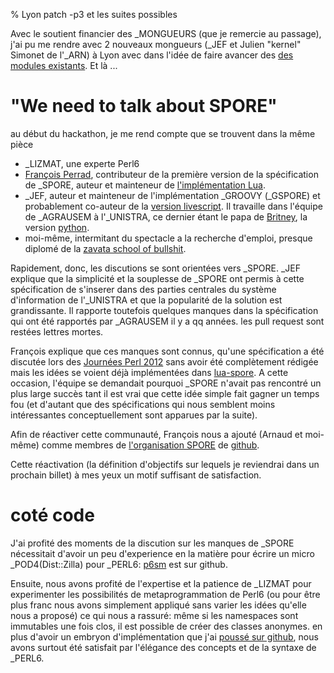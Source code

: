 % Lyon patch -p3 et les suites possibles

Avec le soutient financier des _MONGUEURS (que je remercie au passage), j'ai pu
me rendre avec 2 nouveaux mongueurs (_JEF et Julien "kernel" Simonet de l'_ARN)
à Lyon avec dans l'idée de faire avancer des
[des modules existants](http://patch.pm/p3/wiki?node=Projets). Et là ...

# "We need to talk about SPORE"

au début du hackathon, je me rend compte que se trouvent dans la même pièce

* _LIZMAT, une experte Perl6
* [François Perrad](https://github.com/fperrad), contributeur de la première
  version de la spécification de _SPORE, auteur et mainteneur de
  [l'implémentation Lua](https://github.com/fperrad/lua-Spore).
* _JEF, auteur et mainteneur de l'implémentation _GROOVY (_GSPORE) et
  probablement co-auteur de la [version
  livescript](https://github.com/unistra/ls-spore). Il travaille dans l'équipe
  de _AGRAUSEM à l'_UNISTRA, ce dernier étant le papa de
  [Britney](https://github.com/agrausem/britney), la version
  [python](http://python.org).
* moi-même, intermitant du spectacle a la recherche d'emploi, presque diplomé
  de la [zavata school of bullshit](http://perdu.com/).

Rapidement, donc, les discutions se sont orientées vers _SPORE. _JEF explique
que la simplicité et la souplesse de _SPORE ont permis à cette spécification de
s'inserer dans des parties centrales du système d'information de l'_UNISTRA et
que la popularité de la solution est grandissante. Il rapporte toutefois
quelques manques dans la spécification qui ont été rapportés par _AGRAUSEM il y
a qq années. les pull request sont restées lettres mortes.

François explique que ces manques sont connus, qu'une spécification a été
discutée lors des [Journées Perl 2012](http://journeesperl.fr/fpw2012/) sans
avoir été complètement rédigée mais les idées se voient déjà implémentées dans
[lua-spore](https://github.com/fperrad/lua-Spore).  A cette occasion, l'équipe
se demandait pourquoi _SPORE n'avait pas rencontré un plus large succès tant il
est vrai que cette idée simple fait gagner un temps fou (et d'autant que des
spécifications qui nous semblent moins intéressantes conceptuellement sont
apparues par la suite).

Afin de réactiver cette communauté, François nous a ajouté (Arnaud et moi-même)
comme membres de [l'organisation SPORE](https://github.com/spore)
de [github](https://github.com/).

Cette réactivation (la définition d'objectifs sur lequels je reviendrai dans un
prochain billet) à mes yeux un motif suffisant de satisfaction.

# coté code

J'ai profité des moments de la discution sur les manques de _SPORE nécessitait
d'avoir un peu d'experience en la matière pour écrire un micro _POD4(Dist::Zilla)
pour _PERL6: [p6sm](https://github.com/eiro/p6-p6sm) est sur github.

Ensuite, nous avons profité de l'expertise et la patience de _LIZMAT pour
experimenter les possibilités de metaprogrammation de Perl6 (ou pour être plus
franc nous avons simplement appliqué sans varier les idées qu'elle nous a
proposé) ce qui nous a rassuré: même si les namespaces sont immutables une fois
clos, il est possible de créer des classes anonymes. en plus d'avoir un embryon
d'implémentation que j'ai [poussé sur
github](https://github.com/eiro/p6-spore), nous avons surtout été satisfait par
l'élégance des concepts et de la syntaxe de _PERL6.

